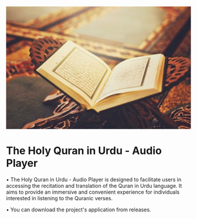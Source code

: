 ![](https://github.com/ZORO2045/Quran_live/blob/main/banner.jpg)
# The Holy Quran in Urdu - Audio Player
• The Holy Quran in Urdu - Audio Player is designed to facilitate users in accessing the recitation and translation of the Quran in Urdu language. It aims to provide an immersive and convenient experience for individuals interested in listening to the Quranic verses.

• You can download the project's application from releases.
